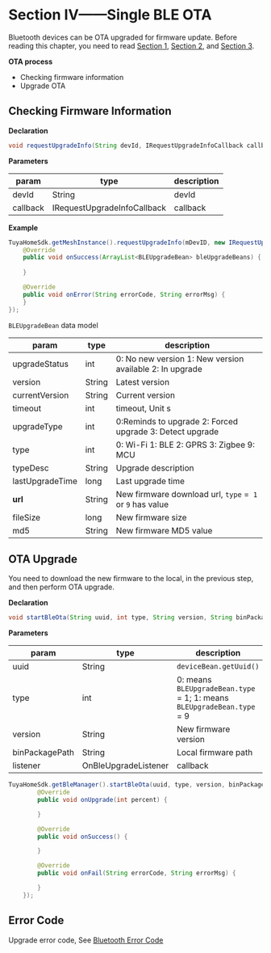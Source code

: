 # Section IV——Single BLE OTA
Bluetooth devices can be OTA upgraded for firmware update. Before reading this chapter, you need to read [Section 1](./BLE.md), [Section 2](./BLE_Activator.md), and [Section 3](./BLE_Operator.md).

**OTA process**

- Checking firmware information
- Upgrade OTA

## Checking Firmware Information

**Declaration**

```java
void requestUpgradeInfo(String devId, IRequestUpgradeInfoCallback callback);
```

**Parameters**

|param|type|description|
|--|--|--|
|devId|String|devId|
|callback|IRequestUpgradeInfoCallback|callback|

**Example**

```java
TuyaHomeSdk.getMeshInstance().requestUpgradeInfo(mDevID, new IRequestUpgradeInfoCallback() {
    @Override
    public void onSuccess(ArrayList<BLEUpgradeBean> bleUpgradeBeans) {
       
    }

    @Override
    public void onError(String errorCode, String errorMsg) {
    }
});
```

`BLEUpgradeBean`  data model

|param|type|description|
|------|------|-------|
|upgradeStatus|int|0: No new version 1: New version available 2: In upgrade|
|version| String|Latest version|
|currentVersion| String |Current version|
|timeout| int| timeout, Unit s|
|upgradeType|int|0:Reminds to upgrade 2: Forced upgrade 3: Detect upgrade|
|type|int|0: Wi-Fi 1: BLE  2: GPRS 3: Zigbee 9: MCU|
|typeDesc| String |Upgrade description|
|lastUpgradeTime|long|Last upgrade time|
|**url**|String|New firmware download url, `type` =` 1` or `9` has value|
|fileSize|long|New firmware size|
|md5|String|New firmware MD5 value|

## OTA Upgrade

You need to download the  new firmware to the local, in the previous step, and then perform OTA upgrade.

**Declaration**

```java
void startBleOta(String uuid, int type, String version, String binPackagePath, OnBleUpgradeListener listener);
```

**Parameters**

|param|type|description|
|--|--|--|
|uuid|String| `deviceBean.getUuid()`|
|type|int|0: means `BLEUpgradeBean.type` = 1; 1: means` BLEUpgradeBean.type` = 9|
|version|String|New firmware version|
|binPackagePath|String|Local firmware path |
|listener|OnBleUpgradeListener|callback|
```java
TuyaHomeSdk.getBleManager().startBleOta(uuid, type, version, binPackagePath, new  OnBleUpgradeListener() {
        @Override
        public void onUpgrade(int percent) {

        }

        @Override
        public void onSuccess() {

        }

        @Override
        public void onFail(String errorCode, String errorMsg) {

        }
    });
```

## Error Code 

Upgrade error code, See  [Bluetooth Error Code](./BLE_Activator.md#error-code)

